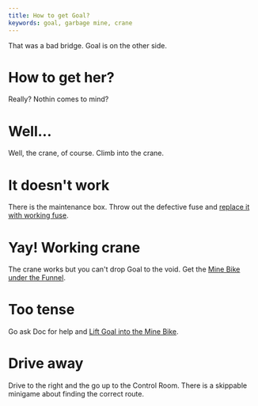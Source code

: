 ```yaml
---
title: How to get Goal?
keywords: goal, garbage mine, crane
---
```


That was a bad bridge. Goal is on the other side.

# How to get her?
Really? Nothin comes to mind?

# Well...
Well, the crane, of course. Climb into the crane.

# It doesn't work
There is the maintenance box. Throw out the defective fuse and [replace it with working fuse](020-how-to-get-fuse/index.md).

# Yay! Working crane
The crane works but you can't drop Goal to the void. Get the [Mine Bike under the Funnel](050-mine-bike-to-goal.md).

# Too tense
Go ask Doc for help and [Lift Goal into the Mine Bike](060-goal-to-bike-mine/index.md).

# Drive away
Drive to the right and the go up to the Control Room. There is a skippable minigame about finding the correct route.